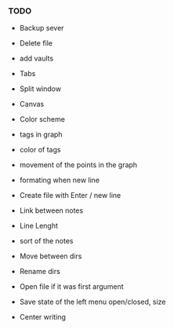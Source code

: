 ### TODO
- Backup sever
- Delete file
- add vaults
- Tabs
- Split window
- Canvas
- Color scheme

- tags in graph
- color of tags
- movement of the points in the graph

- formating when new line
- Create file with Enter / new line

- Link between notes
- Line Lenght
- sort of the notes
- Move between dirs
- Rename dirs
- Open file if it was first argument

- Save state of  the left menu open/closed, size
- Center writing
